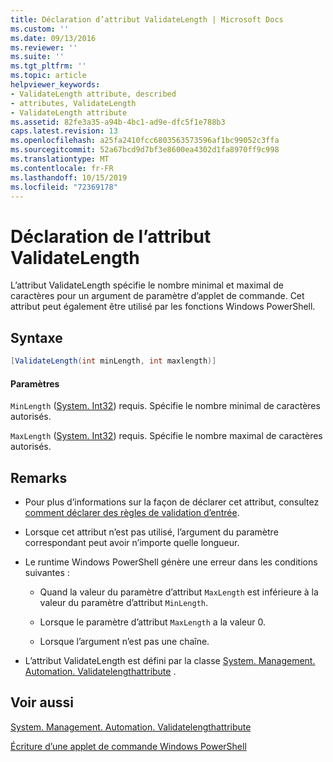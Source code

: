 ```yaml
---
title: Déclaration d’attribut ValidateLength | Microsoft Docs
ms.custom: ''
ms.date: 09/13/2016
ms.reviewer: ''
ms.suite: ''
ms.tgt_pltfrm: ''
ms.topic: article
helpviewer_keywords:
- ValidateLength attribute, described
- attributes, ValidateLength
- ValidateLength attribute
ms.assetid: 82fe3a35-a94b-4bc1-ad9e-dfc5f1e788b3
caps.latest.revision: 13
ms.openlocfilehash: a25fa2410fcc6803563573596af1bc99052c3ffa
ms.sourcegitcommit: 52a67bcd9d7bf3e8600ea4302d1fa8970ff9c998
ms.translationtype: MT
ms.contentlocale: fr-FR
ms.lasthandoff: 10/15/2019
ms.locfileid: "72369178"
---
```

# <a name="validatelength-attribute-declaration"></a>Déclaration de l’attribut ValidateLength

L’attribut ValidateLength spécifie le nombre minimal et maximal de caractères pour un argument de paramètre d’applet de commande. Cet attribut peut également être utilisé par les fonctions Windows PowerShell.

## <a name="syntax"></a>Syntaxe

```csharp
[ValidateLength(int minLength, int maxlength)]
```

#### <a name="parameters"></a>Paramètres

`MinLength` ([System. Int32](/dotnet/api/System.Int32)) requis. Spécifie le nombre minimal de caractères autorisés.

`MaxLength` ([System. Int32](/dotnet/api/System.Int32)) requis. Spécifie le nombre maximal de caractères autorisés.

## <a name="remarks"></a>Remarks

- Pour plus d’informations sur la façon de déclarer cet attribut, consultez [comment déclarer des règles de validation d’entrée](./how-to-validate-parameter-input.md).

- Lorsque cet attribut n’est pas utilisé, l’argument du paramètre correspondant peut avoir n’importe quelle longueur.

- Le runtime Windows PowerShell génère une erreur dans les conditions suivantes :

    - Quand la valeur du paramètre d’attribut `MaxLength` est inférieure à la valeur du paramètre d’attribut `MinLength`.

    - Lorsque le paramètre d’attribut `MaxLength` a la valeur 0.

    - Lorsque l’argument n’est pas une chaîne.

- L’attribut ValidateLength est défini par la classe [System. Management. Automation. Validatelengthattribute](/dotnet/api/System.Management.Automation.ValidateLengthAttribute) .

## <a name="see-also"></a>Voir aussi

[System. Management. Automation. Validatelengthattribute](/dotnet/api/System.Management.Automation.ValidateLengthAttribute)

[Écriture d’une applet de commande Windows PowerShell](./writing-a-windows-powershell-cmdlet.md)
